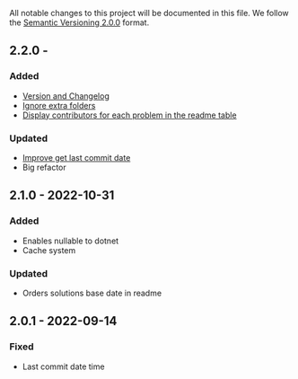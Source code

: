 All notable changes to this project will be documented in this file. We follow
the [Semantic Versioning 2.0.0](http://semver.org/) format.

##  2.2.0 - 

### Added

- [Version and Changelog](https://github.com/HamidMolareza/QueraProblems/issues/12)
- [Ignore extra folders](https://github.com/HamidMolareza/QueraProblems/issues/25)
- [Display contributors for each problem in the readme table](https://github.com/HamidMolareza/QueraProblems/issues/18)

### Updated

- [Improve get last commit date](https://github.com/HamidMolareza/QueraProblems/issues/22)
- Big refactor

## 2.1.0 - 2022-10-31

### Added

- Enables nullable to dotnet
- Cache system

### Updated

- Orders solutions base date in readme

## 2.0.1 - 2022-09-14

### Fixed

- Last commit date time